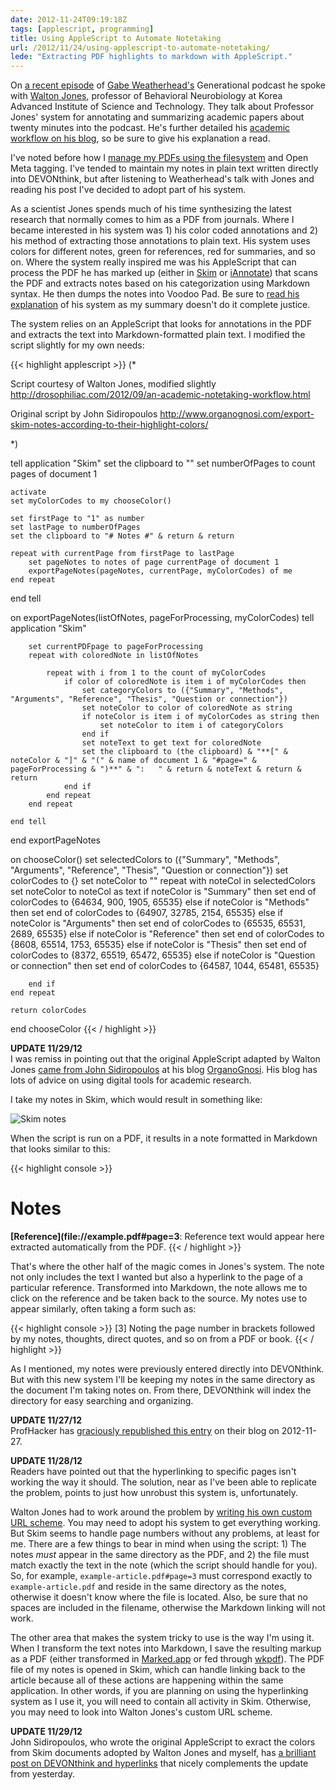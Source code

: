 ```yaml
---
date: 2012-11-24T09:19:18Z
tags: [applescript, programming]
title: Using AppleScript to Automate Notetaking
url: /2012/11/24/using-applescript-to-automate-notetaking/
lede: "Extracting PDF highlights to markdown with AppleScript."
---
```


On [a recent episode](http://www.70decibels.com/generational/2012/11/10/009-research-materials-and-tools-with-walton-jones.html) of [Gabe Weatherhead's](http://www.macdrifter.com) Generational podcast he spoke with [Walton Jones](http://drosophiliac.com), professor of Behavioral Neurobiology at Korea Advanced Institute of Science and Technology. They talk about Professor Jones' system for annotating and summarizing academic papers about twenty minutes into the podcast. He's further detailed his [academic workflow on his blog](http://drosophiliac.com/2012/09/an-academic-notetaking-workflow.html), so be sure to give his explanation a read.

I've noted before how I [manage my PDFs using the filesystem](http://www.jasonheppler.org/2012/08/13/towards-better-pdf-management-with-the-filesystem.html) and Open Meta tagging. I've tended to maintain my notes in plain text written directly into DEVONthink, but after listening to Weatherhead's talk with Jones and reading his post I've decided to adopt part of his system. 

As a scientist Jones spends much of his time synthesizing the latest research that normally comes to him as a PDF from journals. Where I became interested in his system was 1) his color coded annotations and 2) his method of extracting those annotations to plain text. His system uses colors for different notes, green for references, red for summaries, and so on. Where the system really inspired me was his AppleScript that can process the PDF he has marked up (either in [Skim](http://skim-app.sourceforge.net/) or [iAnnotate](http://www.branchfire.com/)) that scans the PDF and extracts notes based on his categorization using Markdown syntax. He then dumps the notes into Voodoo Pad. Be sure to [read his explanation](http://drosophiliac.com/2012/09/an-academic-notetaking-workflow.html) of his system as my summary doesn't do it complete justice.

The system relies on an AppleScript that looks for annotations in the PDF and extracts the text into Markdown-formatted plain text. I modified the script slightly for my own needs:

{{< highlight applescript >}}
(*

Script courtesy of Walton Jones, modified slightly 
http://drosophiliac.com/2012/09/an-academic-notetaking-workflow.html

Original script by John Sidiropoulos
http://www.organognosi.com/export-skim-notes-according-to-their-highlight-colors/

*)

tell application "Skim"
    set the clipboard to ""
    set numberOfPages to count pages of document 1
    
    activate
    set myColorCodes to my chooseColor()
    
    set firstPage to "1" as number
    set lastPage to numberOfPages
    set the clipboard to "# Notes #" & return & return
    
    repeat with currentPage from firstPage to lastPage
        set pageNotes to notes of page currentPage of document 1
        exportPageNotes(pageNotes, currentPage, myColorCodes) of me
    end repeat
    
end tell

on exportPageNotes(listOfNotes, pageForProcessing, myColorCodes)
    tell application "Skim"
        
        set currentPDFpage to pageForProcessing
        repeat with coloredNote in listOfNotes
            
            repeat with i from 1 to the count of myColorCodes
                if color of coloredNote is item i of myColorCodes then
                    set categoryColors to ({"Summary", "Methods", "Arguments", "Reference", "Thesis", "Question or connection"})
                    set noteColor to color of coloredNote as string
                    if noteColor is item i of myColorCodes as string then
                        set noteColor to item i of categoryColors
                    end if
                    set noteText to get text for coloredNote
                    set the clipboard to (the clipboard) & "**[" & noteColor & "]" & "(" & name of document 1 & "#page=" & pageForProcessing & ")**" & ":   " & return & noteText & return & return
                end if
            end repeat
        end repeat
        
    end tell
end exportPageNotes

on chooseColor()
    set selectedColors to ({"Summary", "Methods", "Arguments", "Reference", "Thesis", "Question or connection"})
    set colorCodes to {}
    set noteColor to ""
    repeat with noteCol in selectedColors
        set noteColor to noteCol as text
        if noteColor is "Summary" then
            set end of colorCodes to {64634, 900, 1905, 65535}
        else if noteColor is "Methods" then
            set end of colorCodes to {64907, 32785, 2154, 65535}
        else if noteColor is "Arguments" then
            set end of colorCodes to {65535, 65531, 2689, 65535}
        else if noteColor is "Reference" then
            set end of colorCodes to {8608, 65514, 1753, 65535}
        else if noteColor is "Thesis" then
            set end of colorCodes to {8372, 65519, 65472, 65535}
        else if noteColor is "Question or connection" then
            set end of colorCodes to {64587, 1044, 65481, 65535}
            
        end if
    end repeat
    
    return colorCodes
end chooseColor
{{< / highlight >}}

<div class="update">
<p><strong>UPDATE 11/29/12</strong><br/>
I was remiss in pointing out that the original AppleScript adapted by Walton Jones <a href="http://www.organognosi.com/export-skim-notes-according-to-their-highlight-colors/#codesyntax_1">came from John Sidiropoulos</a> at his blog <a href="http://www.organognosi.com/">OrganoGnosi</a>. His blog has lots of advice on using digital tools for academic research.</p>
</div>

I take my notes in Skim, which would result in something like:

![Skim notes](http://farm9.staticflickr.com/8339/8205161519_f4b08fcbe4.jpg "Skim notes")

When the script is run on a PDF, it results in a note formatted in Markdown that looks similar to this:

{{< highlight console >}}
# Notes #

**[Reference](file://example.pdf#page=3**:
Reference text would appear here extracted automatically from the PDF.
{{< / highlight >}}

That's where the other half of the magic comes in Jones's system. The note not only includes the text I wanted but also a hyperlink to the page of a particular reference. Transformed into Markdown, the note allows me to click on the reference and be taken back to the source. My notes use to appear similarly, often taking a form such as:

{{< highlight console >}}
[3] Noting the page number in brackets followed by my notes, thoughts, direct quotes, and so on from a PDF or book.
{{< / highlight >}}

As I mentioned, my notes were previously entered directly into DEVONthink. But with this new system I'll be keeping my notes in the same directory as the document I'm taking notes on. From there, DEVONthink will index the directory for easy searching and organizing.

<div class="update">
<p><strong>UPDATE 11/27/12</strong><br/>
ProfHacker has <a href="http://chronicle.com/blogs/profhacker/using-applescript-to-automate-notetaking/44422">graciously republished this entry</a> on their blog on 2012-11-27.</p>
</div>

<div class="update">
<p><strong>UPDATE 11/28/12</strong><br/>
Readers have pointed out that the hyperlinking to specific pages isn't working the way it should. The solution, near as I've been able to replicate the problem, points to just how unrobust this system is, unfortunately.</p>

<p>Walton Jones had to work around the problem by <a href="http://drosophiliac.com/2012/09/an-academic-notetaking-workflow.html">writing his own custom URL scheme</a>. You may need to adopt his system to get everything working. But Skim seems to handle page numbers without any problems, at least for me. There are a few things to bear in mind when using the script: 1) The notes <em>must</em> appear in the same directory as the PDF, and 2) the file must match exactly the text in the note (which the script should handle for you). So, for example, <code>example-article.pdf#page=3</code> must correspond exactly to <code>example-article.pdf</code> and reside in the same directory as the notes, otherwise it doesn't know where the file is located. Also, be sure that no spaces are included in the filename, otherwise the Markdown linking will not work.</p>

<p>The other area that makes the system tricky to use is the way I'm using it. When I transform the text notes into Markdown, I save the resulting markup as a PDF (either transformed in <a href="http://markedapp.com/">Marked.app</a> or fed through <a href="http://plessl.github.com/wkpdf/">wkpdf</a>). The PDF file of my notes is opened in Skim, which can handle linking back to the article because all of these actions are happening within the same application. In other words, if you are planning on using the hyperlinking system as I use it, you will need to contain all activity in Skim. Otherwise, you may need to look into Walton Jones's custom URL scheme.</p>
</div>

<div class="update">
<p><strong>UPDATE 11/29/12</strong><br/>
John Sidiropoulos, who wrote the original AppleScript to exract the colors from Skim documents adopted by Walton Jones and myself, has <a href="http://www.organognosi.com/its-all-about-hyperlinks/">a brilliant post on DEVONthink and hyperlinks</a> that nicely complements the update from yesterday. </p>
</div>